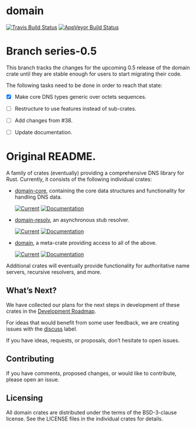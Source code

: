 # domain

[![Travis Build Status](https://travis-ci.org/NLnetLabs/domain-core.svg?branch=master)](https://travis-ci.org/NLnetLabs/domain-core)
[![AppVeyor Build
Status](https://ci.appveyor.com/api/projects/status/github/NLnetLabs/domain-core?svg=true)](https://ci.appveyor.com/project/partim/domain-core)

# Branch series-0.5

This branch tracks the changes for the upcoming 0.5 release of the domain
crate until they are stable enough for users to start migrating their
code.

The following tasks need to be done in order to reach that state:

* [x] Make core DNS types generic over octets sequences.
* [ ] Restructure to use features instead of sub-crates.
* [ ] Add changes from #38.
* [ ] Update documentation.


# Original README.

A family of crates (eventually) providing a comprehensive DNS library for
Rust. Currently, it consists of the following individual crates:

* [domain-core], containing the core data structures and functionality for
  handling DNS data.

  [![Current](https://img.shields.io/crates/v/domain-core.svg)](https://crates.io/crates/domain-core)
  [![Documentation](https://docs.rs/domain-core/badge.svg)](https://docs.rs/domain-core)

* [domain-resolv], an asynchronous stub resolver.

  [![Current](https://img.shields.io/crates/v/domain-resolv.svg)](https://crates.io/crates/domain-resolv)
  [![Documentation](https://docs.rs/domain-resolv/badge.svg)](https://docs.rs/domain-resolv)

* [domain], a meta-crate providing access to all of the above.

  [![Current](https://img.shields.io/crates/v/domain.svg)](https://crates.io/crates/domain)
  [![Documentation](https://docs.rs/domain/badge.svg)](https://docs.rs/domain)


Additional crates will eventually provide functionality for authoritative
name servers, recursive resolvers, and more.

[domain]: https://github.com/NLnetLabs/domain-core/tree/master/domain
[domain-core]: https://github.com/NLnetLabs/domain-core/tree/master/domain-core
[domain-resolv]: https://github.com/NLnetLabs/domain-core/tree/master/domain-resolv


## What’s Next?

We have collected our plans for the next steps in development of these
crates in the [Development Roadmap].

For ideas that would benefit from some user feedback, we are creating
issues with the [discuss] label.

If you have ideas, requests, or proposals, don’t hesitate to open issues.

[Development Roadmap]: https://github.com/NLnetLabs/domain/projects/1
[discuss]: https://github.com/NLnetLabs/domain/labels/discuss


## Contributing

If you have comments, proposed changes, or would like to contribute,
please open an issue.


## Licensing

All domain crates are distributed under the terms of the BSD-3-clause
license. See the LICENSE files in the individual crates for details.

